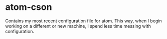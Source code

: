 # atom-cson
Contains my most recent configuration file for atom. This way, when I begin working on a different or new machine, I spend less time messing with configuration.
